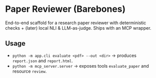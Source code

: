 # Paper Reviewer (Barebones)


End-to-end scaffold for a research paper reviewer with deterministic checks + (later) local NLI & LLM-as-judge. Ships with an MCP wrapper.


## Usage
- `python -m app.cli evaluate <pdf> --out <dir>` → produces `report.json` and `report.html`.
- `python -m mcp_server.server` → exposes tools `evaluate_paper` and resource `review`.
